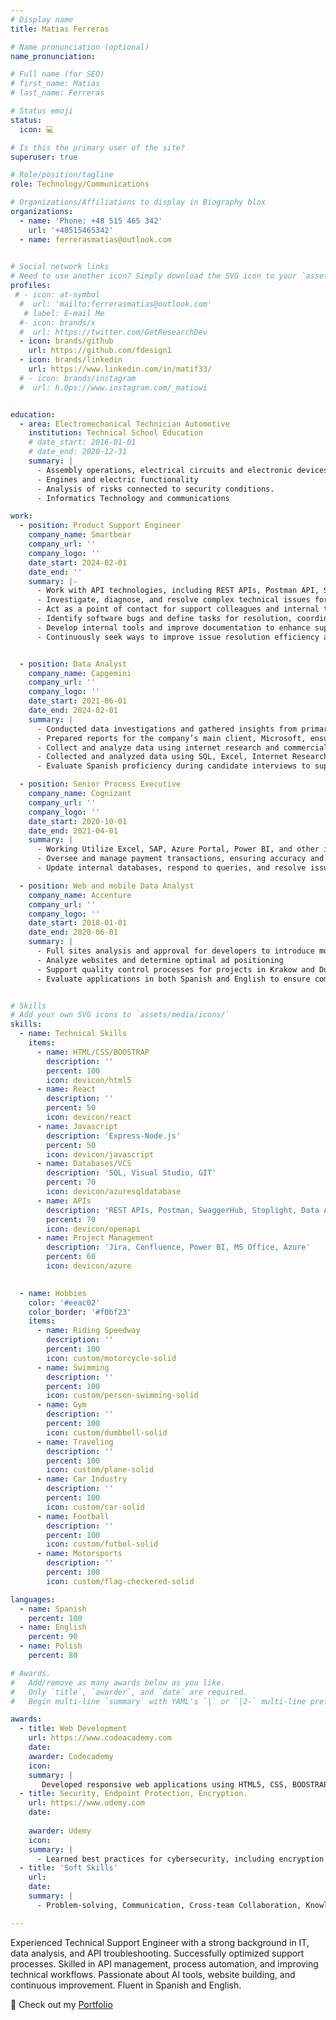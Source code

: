 ```yaml
---
# Display name
title: Matias Ferreras

# Name pronunciation (optional)
name_pronunciation: 

# Full name (for SEO)
# first_name: Matias
# last_name: Ferreras

# Status emoji
status:
  icon: 💻

# Is this the primary user of the site?
superuser: true

# Role/position/tagline
role: Technology/Communications

# Organizations/Affiliations to display in Biography blox
organizations:
  - name: 'Phone: +48 515 465 342'
    url: '+48515465342'
  - name: ferrerasmatias@outlook.com
  

# Social network links
# Need to use another icon? Simply download the SVG icon to your `assets/media/icons/` folder.
profiles:
 # - icon: at-symbol
  #  url: 'mailto:ferrerasmatias@outlook.com'
   # label: E-mail Me
  #- icon: brands/x
  #  url: https://twitter.com/GetResearchDev
  - icon: brands/github
    url: https://github.com/fdesign1
  - icon: brands/linkedin
    url: https://www.linkedin.com/in/matif33/
  # - icon: brands/instagram
  #  url: h.0ps://www.instagram.com/_matiowi


education:
  - area: Electromechanical Technician Automotive
    institution: Technical School Education
    # date_start: 2016-01-01
    # date_end: 2020-12-31
    summary: |
      - Assembly operations, electrical circuits and electronic devices.
      - Engines and electric functionality
      - Analysis of risks connected to security conditions.
      - Informatics Technology and communications

work:
  - position: Product Support Engineer
    company_name: Smartbear
    company_url: ''
    company_logo: ''
    date_start: 2024-02-01
    date_end: ''
    summary: |-
      - Work with API technologies, including REST APIs, Postman API, Stoplight, SwaggerHub, Web Services API, and OpenAPI Specification.
      - Investigate, diagnose, and resolve complex technical issues for external customers via email, GitHub, screen sharing, live chat, and other communication channels.
      - Act as a point of contact for support colleagues and internal teams, such as development, ensuring effective issue resolution and knowledge sharing.
      - Identify software bugs and define tasks for resolution, coordinating with the support and engineering teams as needed.
      - Develop internal tools and improve documentation to enhance support processes and customer self-service capabilities.
      - Continuously seek ways to improve issue resolution efficiency and enhance customer support experiences.  


  - position: Data Analyst  
    company_name: Capgemini
    company_url: ''
    company_logo: ''
    date_start: 2021-06-01
    date_end: 2024-02-01
    summary: |
      - Conducted data investigations and gathered insights from primary and secondary sources, utilizing tools like MS Office and Microsoft SQL Server.
      - Prepared reports for the company’s main client, Microsoft, ensuring accuracy and relevance
      - Collect and analyze data using internet research and commercial database platforms to support business decisions.
      - Collected and analyzed data using SQL, Excel, Internet Research and other tools.
      - Evaluate Spanish proficiency during candidate interviews to support recruitment processes.

  - position: Senior Process Executive
    company_name: Cognizant
    company_url: ''
    company_logo: ''
    date_start: 2020-10-01
    date_end: 2021-04-01
    summary: |
      - Working Utilize Excel, SAP, Azure Portal, Power BI, and other internal tools to extract and manage required documentation.
      - Oversee and manage payment transactions, ensuring accuracy and compliance with internal procedures
      - Update internal databases, respond to queries, and resolve issues to ensure data integrity and efficient operations.

  - position: Web and mobile Data Analyst
    company_name: Accenture
    company_url: ''
    company_logo: ''
    date_start: 2018-01-01
    date_end: 2020-06-01
    summary: |
      - Full sites analysis and approval for developers to introduce monetizable advertisements.
      - Analyze websites and determine optimal ad positioning
      - Support quality control processes for projects in Krakow and Dublin
      - Evaluate applications in both Spanish and English to ensure compliance and functionality.


# Skills
# Add your own SVG icons to `assets/media/icons/`
skills:
  - name: Technical Skills
    items:
      - name: HTML/CSS/BOOSTRAP
        description: ''
        percent: 100
        icon: devicon/html5
      - name: React
        description: ''
        percent: 50
        icon: devicon/react
      - name: Javascript
        description: 'Express-Node.js'
        percent: 50
        icon: devicon/javascript
      - name: Databases/VCS
        description: 'SQL, Visual Studio, GIT'
        percent: 70
        icon: devicon/azuresqldatabase
      - name: APIs
        description: 'REST APIs, Postman, SwaggerHub, Stoplight, Data Analysis, Troubleshooting, Process Automation.'
        percent: 70
        icon: devicon/openapi
      - name: Project Management
        description: 'Jira, Confluence, Power BI, MS Office, Azure'
        percent: 60
        icon: devicon/azure
      

  - name: Hobbies
    color: '#eeac02'
    color_border: '#f0bf23'
    items:
      - name: Riding Speedway
        description: ''
        percent: 100
        icon: custom/motorcycle-solid
      - name: Swimming
        description: ''
        percent: 100
        icon: custom/person-swimming-solid
      - name: Gym
        description: ''
        percent: 100
        icon: custom/dumbbell-solid
      - name: Traveling
        description: ''
        percent: 100
        icon: custom/plane-solid
      - name: Car Industry
        description: ''
        percent: 100
        icon: custom/car-solid
      - name: Football
        description: ''
        percent: 100
        icon: custom/futbol-solid
      - name: Motorsports
        description: ''
        percent: 100
        icon: custom/flag-checkered-solid

languages:
  - name: Spanish
    percent: 100
  - name: English
    percent: 90
  - name: Polish
    percent: 80

# Awards.
#   Add/remove as many awards below as you like.
#   Only `title`, `awarder`, and `date` are required.
#   Begin multi-line `summary` with YAML's `|` or `|2-` multi-line prefix and indent 2 spaces below.

awards:
  - title: Web Development
    url: https://www.codeacademy.com
    date: 
    awarder: Codecademy
    icon: 
    summary: |
       Developed responsive web applications using HTML5, CSS, BOOSTRAP, REACT and JavaScript.
  - title: Security, Endpoint Protection, Encryption.
    url: https://www.udemy.com
    date: 
  
    awarder: Udemy
    icon: 
    summary: |
      - Learned best practices for cybersecurity, including encryption and endpoint protection
  - title: 'Soft Skills'
    url: 
    date: 
    summary: |
      - Problem-solving, Communication, Cross-team Collaboration, Knowledge Sharing.

---
```

Experienced Technical Support Engineer with a strong background in IT, data analysis, and API troubleshooting. Successfully optimized support processes. Skilled in API management, process automation, and improving technical workflows. Passionate about AI tools, website building, and continuous improvement. Fluent in Spanish and English.

🚀 Check out my [Portfolio](https://tu-link-aqui.com)










